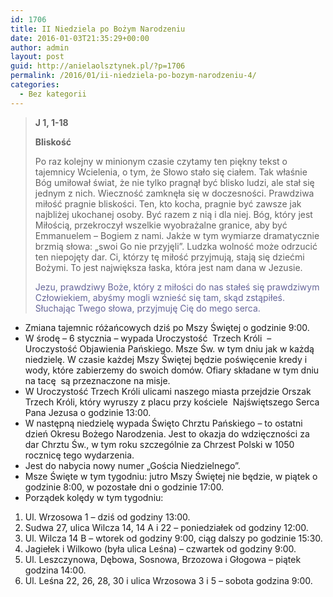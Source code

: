 ```yaml
---
id: 1706
title: II Niedziela po Bożym Narodzeniu
date: 2016-01-03T21:35:29+00:00
author: admin
layout: post
guid: http://anielaolsztynek.pl/?p=1706
permalink: /2016/01/ii-niedziela-po-bozym-narodzeniu-4/
categories:
  - Bez kategorii
---
```

> **J 1, 1-18**
> 
> **Bliskość**
> 
> Po raz kolejny w minionym czasie czytamy ten piękny tekst o tajemnicy Wcielenia, o tym, że Słowo stało się ciałem. Tak właśnie Bóg umiłował świat, że nie tylko pragnął być blisko ludzi, ale stał się jednym z nich. Wieczność zamknęła się w doczesności. Prawdziwa miłość pragnie bliskości. Ten, kto kocha, pragnie być zawsze jak najbliżej ukochanej osoby. Być razem z nią i dla niej. Bóg, który jest Miłością, przekroczył wszelkie wyobrażalne granice, aby być Emmanuelem &#8211; Bogiem z nami. Jakże w tym wymiarze dramatycznie brzmią słowa: &#8222;swoi Go nie przyjęli&#8221;. Ludzka wolność może odrzucić ten niepojęty dar. Ci, którzy tę miłość przyjmują, stają się dziećmi Bożymi. To jest największa łaska, która jest nam dana w Jezusie.
> 
> <span style="color: #666699;">Jezu, prawdziwy Boże, który z miłości do nas stałeś się prawdziwym Człowiekiem, abyśmy mogli wznieść się tam, skąd zstąpiłeś. Słuchając Twego słowa, przyjmuję Cię do mego serca.</span>

  * Zmiana tajemnic różańcowych dziś po Mszy Świętej o godzinie 9:00.
  * W środę &#8211; 6 stycznia &#8211; wypada Uroczystość  Trzech Króli  &#8211; Uroczystość Objawienia Pańskiego. Msze Św. w tym dniu jak w każdą niedzielę. W czasie każdej Mszy Świętej będzie poświęcenie kredy i wody, które zabierzemy do swoich domów. Ofiary składane w tym dniu na tacę  są przeznaczone na misje.
  * W Uroczystość Trzech Króli ulicami naszego miasta przejdzie Orszak Trzech Króli, który wyruszy z placu przy kościele  Najświętszego Serca Pana Jezusa o godzinie 13:00.
  * W następną niedzielę wypada Święto Chrztu Pańskiego &#8211; to ostatni dzień Okresu Bożego Narodzenia. Jest to okazja do wdzięczności za dar Chrztu Św., w tym roku szczególnie za Chrzest Polski w 1050 rocznicę tego wydarzenia.
  * Jest do nabycia nowy numer &#8222;Gościa Niedzielnego&#8221;.
  * Msze Święte w tym tygodniu: jutro Mszy Świętej nie będzie, w piątek o godzinie 8:00, w pozostałe dni o godzinie 17:00.
  * Porządek kolędy w tym tygodniu:

<span style="font-size: 16px;"></p> 

<ol>
  <li>
    Ul. Wrzosowa 1 &#8211; dziś od godziny 13:00.
  </li>
  <li>
    Sudwa 27, ulica Wilcza 14, 14 A i 22 &#8211; poniedziałek od godziny 12:00.
  </li>
  <li>
    Ul. Wilcza 14 B &#8211; wtorek od godziny 9:00, ciąg dalszy po godzinie 15:30.
  </li>
  <li>
    Jagiełek i Wilkowo (była ulica Leśna) &#8211; czwartek od godziny 9:00.
  </li>
  <li>
    Ul. Leszczynowa, Dębowa, Sosnowa, Brzozowa i Głogowa &#8211; piątek godzina 14:00.
  </li>
  <li>
    Ul. Leśna 22, 26, 28, 30 i ulica Wrzosowa 3 i 5 &#8211; sobota godzina 9:00.
  </li>
</ol>

<p>
  </span>
</p>